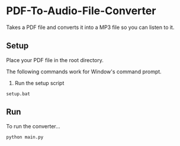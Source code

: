 # PDF-To-Audio-File-Converter
Takes a PDF file and converts it into a MP3 file so you can listen to it.

## Setup
Place your PDF file in the root directory.

The following commands work for Window's command prompt.
1. Run the setup script
```
setup.bat
```
## Run
To run the converter...
```
python main.py
```
